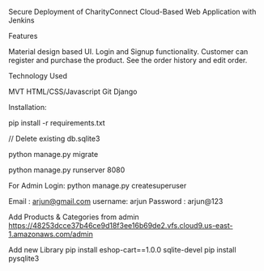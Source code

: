 
Secure Deployment of CharityConnect Cloud-Based Web Application with Jenkins 

Features

Material design based UI.
Login and Signup functionality.
Customer can register and purchase the product.
See the order history and edit order.

Technology Used

MVT
HTML/CSS/Javascript
Git
Django

Installation:

pip install -r requirements.txt

// Delete existing db.sqlite3

python manage.py migrate

python manage.py runserver 8080

For Admin Login:
python manage.py createsuperuser

Email : arjun@gmail.com
username: arjun
Password : arjun@123


Add Products & Categories from admin
https://48253dcce37b46ce9d18f3ee16b69de2.vfs.cloud9.us-east-1.amazonaws.com/admin

Add new Library 
pip install eshop-cart==1.0.0
sqlite-devel
pip install pysqlite3



